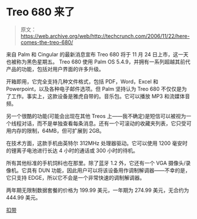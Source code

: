 # Treo 680 来了

> 原文：<https://web.archive.org/web/http://techcrunch.com/2006/11/22/here-comes-the-treo-680/>

来自 Palm 和 Cingular 的最新消息宣布 Treo 680 将于 11 月 24 日上市，这一天也被称为黑色星期五。
Treo 680 使用 Palm OS 5.4.9，并拥有一系列超越其前代产品的功能，包括对用户界面的许多升级。


开箱即用，它完全支持几种文件格式，包括 PDF，Word，Excel 和 Powerpoint，以及各种电子邮件选项。但 Palm 坚持认为 Treo 680 不仅仅是为了工作。事实上，这款设备是雅虎自带的。音乐包。它可以播放 MP3 和流媒体音频。

另一个很酷的功能(可能会出现在其他 Treos 上——我不确定)是短信可以被视为一个线程对话，而不是单独查看每条消息。还有一个可滚动的收藏夹列表，它只受可用内存的限制，64MB，但可扩展到 2GB。

在技术方面，这款手机由英特尔 312MHz 处理器驱动。它可以使用 1200 毫安时的锂离子电池进行长达 4 小时的通话或 300 小时的待机。

所有其他标准的手机饲料也在那里。除了蓝牙 1.2 外，它还有一个 VGA 摄像头/录像机。它具有 DUN 功能，因此用户可以将该设备用作调制解调器——不幸的是，它只支持 EDGE，所以它不会是一个非常快速的调制解调器。

两年期无限制数据套餐的价格为 199.99 美元，一年期为 274.99 美元，无合约为 444.99 美元。

[扣带](https://web.archive.org/web/20210302021317/http://www.cingular.com/)